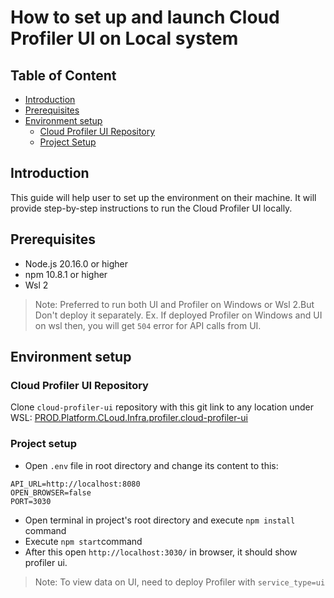 # How to set up and launch Cloud Profiler UI on Local system

## Table of Content

- [Introduction](#introduction)
- [Prerequisites](#prerequisites)
- [Environment setup](#environment-setup)
  - [Cloud Profiler UI Repository](#cloud-profiler-ui-repository)
  - [Project Setup](#project-setup)

## Introduction

This guide will help user to set up the environment on their machine.
It will provide step-by-step instructions to run the Cloud Profiler UI locally.

## Prerequisites

- Node.js 20.16.0 or higher
- npm 10.8.1 or higher
- Wsl 2

>Note: Preferred to run both UI and Profiler on Windows or Wsl 2.But Don't deploy it separately.
      Ex. If deployed Profiler on Windows and UI on wsl then, you will get `504` error for API calls from UI.

## Environment setup

### Cloud Profiler UI Repository

Clone `cloud-profiler-ui` repository with this git link to any location under WSL:
[PROD.Platform.CLoud.Infra.profiler.cloud-profiler-ui](https://github.com/Netcracker/qubership-profiler-backend-ui.git)

### Project setup

- Open `.env` file in root directory and change its content to this:

```shell
API_URL=http://localhost:8080
OPEN_BROWSER=false
PORT=3030
```

- Open terminal in project's root directory and execute `npm install` command
- Execute `npm start`command
- After this open `http://localhost:3030/` in browser, it should show profiler ui.

>Note: To view data on UI, need to deploy Profiler with `service_type=ui`
